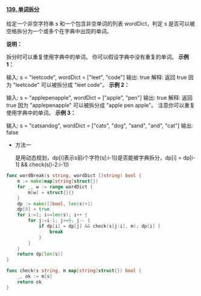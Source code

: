 #### [139. 单词拆分](https://leetcode-cn.com/problems/word-break/)

给定一个非空字符串 s 和一个包含非空单词的列表 wordDict，判定 s 是否可以被空格拆分为一个或多个在字典中出现的单词。

**说明：**

拆分时可以重复使用字典中的单词。
你可以假设字典中没有重复的单词。
**示例 1：**

输入: s = "leetcode", wordDict = ["leet", "code"]
输出: true
解释: 返回 true 因为 "leetcode" 可以被拆分成 "leet code"。
**示例 2：**

输入: s = "applepenapple", wordDict = ["apple", "pen"]
输出: true
解释: 返回 true 因为 "applepenapple" 可以被拆分成 "apple pen apple"。
     注意你可以重复使用字典中的单词。
**示例 3：**

输入: s = "catsandog", wordDict = ["cats", "dog", "sand", "and", "cat"]
输出: false

- 方法一

  是用动态规划，dp[i]表示s前i个字符(s[:i-1])是否能被字典拆分，dp[i] = dp[i-1] && check(s[i-2:i-1])

```go
func wordBreak(s string, wordDict []string) bool {
    m := make(map[string]struct{})
    for _, w := range wordDict {
        m[w] = struct{}{}
    }
    dp := make([]bool, len(s)+1)
    dp[0] = true
    for i:=1; i<=len(s); i++ {
        for j:=i-1; j>=0; j-- {
            if dp[i] = dp[j] && check(s[j:i], m); dp[i] {
                break
            }
        }
    }
    return dp[len(s)]
}

func check(s string, m map[string]struct{}) bool {
    _, ok := m[s]
    return ok
}
```

